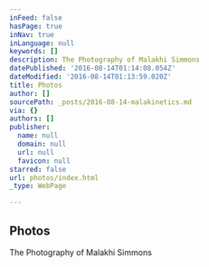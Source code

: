 ```yaml
---
inFeed: false
hasPage: true
inNav: true
inLanguage: null
keywords: []
description: The Photography of Malakhi Simmons
datePublished: '2016-08-14T01:14:08.054Z'
dateModified: '2016-08-14T01:13:59.020Z'
title: Photos
author: []
sourcePath: _posts/2016-08-14-malakinetics.md
via: {}
authors: []
publisher:
  name: null
  domain: null
  url: null
  favicon: null
starred: false
url: photos/index.html
_type: WebPage

---
```

<article style=""><h1>Photos</h1><p>The Photography of Malakhi Simmons</p></article>
